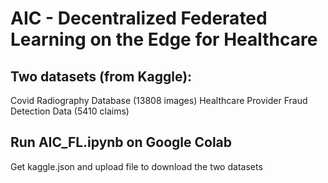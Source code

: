 # AIC - Decentralized Federated Learning on the Edge for Healthcare
## Two datasets (from Kaggle): 
Covid Radiography Database (13808 images)
Healthcare Provider Fraud Detection Data (5410 claims)
## Run AIC_FL.ipynb on Google Colab
Get kaggle.json and upload file to download the two datasets

